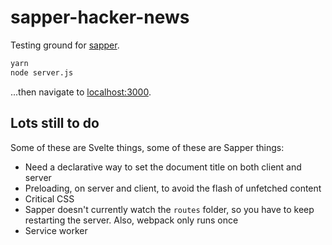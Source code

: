 # sapper-hacker-news

Testing ground for [sapper](https://github.com/rich-harris/sapper).

```bash
yarn
node server.js
```

...then navigate to [localhost:3000](http://localhost:3000).



## Lots still to do

Some of these are Svelte things, some of these are Sapper things:

* Need a declarative way to set the document title on both client and server
* Preloading, on server and client, to avoid the flash of unfetched content
* Critical CSS
* Sapper doesn't currently watch the `routes` folder, so you have to keep restarting the server. Also, webpack only runs once
* Service worker